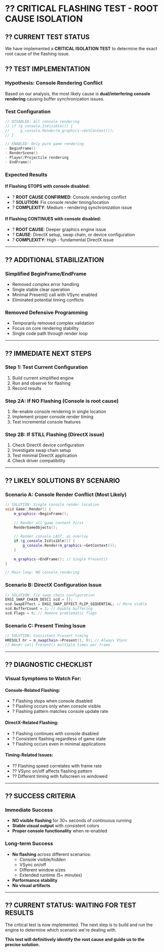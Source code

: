 # ?? CRITICAL FLASHING TEST - ROOT CAUSE ISOLATION

## ?? **CURRENT TEST STATUS**

We have implemented a **CRITICAL ISOLATION TEST** to determine the exact root cause of the flashing issue.

## ?? **TEST IMPLEMENTATION**

### **Hypothesis: Console Rendering Conflict**
Based on our analysis, the most likely cause is **dual/interfering console rendering** causing buffer synchronization issues.

### **Test Configuration**
```cpp
// DISABLED: All console rendering
// if (g_console.IsVisible()) {
//     g_console.Render(m_graphics->GetContext());
// }

// ENABLED: Only pure game rendering
- BeginFrame()
- RenderScene()
- Player/Projectile rendering
- EndFrame()
```

### **Expected Results**

#### **If Flashing STOPS with console disabled:**
- ? **ROOT CAUSE CONFIRMED**: Console rendering conflict
- ? **SOLUTION**: Fix console render timing/location
- ? **COMPLEXITY**: Medium - rendering synchronization issue

#### **If Flashing CONTINUES with console disabled:**
- ? **ROOT CAUSE**: Deeper graphics engine issue
- ? **CAUSE**: DirectX setup, swap chain, or device configuration
- ? **COMPLEXITY**: High - fundamental DirectX issue

---

## ?? **ADDITIONAL STABILIZATION**

### **Simplified BeginFrame/EndFrame**
- Removed complex error handling
- Single stable clear operation
- Minimal Present() call with VSync enabled
- Eliminated potential timing conflicts

### **Removed Defensive Programming**
- Temporarily removed complex validation
- Focus on core rendering stability
- Single code path through render loop

---

## ?? **IMMEDIATE NEXT STEPS**

### **Step 1: Test Current Configuration**
1. Build current simplified engine
2. Run and observe for flashing
3. Record results

### **Step 2A: If NO Flashing (Console is root cause)**
1. Re-enable console rendering in single location
2. Implement proper console render timing
3. Test incremental console features

### **Step 2B: If STILL Flashing (DirectX issue)**
1. Check DirectX device configuration
2. Investigate swap chain setup
3. Test minimal DirectX application
4. Check driver compatibility

---

## ?? **LIKELY SOLUTIONS BY SCENARIO**

### **Scenario A: Console Render Conflict (Most Likely)**
```cpp
// SOLUTION: Single console render location
void Game::Render() {
    m_graphics->BeginFrame();
    
    // Render all game content first
    RenderGameObjects();
    
    // Render console LAST, as overlay
    if (g_console.IsVisible()) {
        g_console.Render(m_graphics->GetContext());
    }
    
    m_graphics->EndFrame(); // Single Present()
}

// Main loop: NO console rendering
```

### **Scenario B: DirectX Configuration Issue**
```cpp
// SOLUTION: Fix swap chain configuration
DXGI_SWAP_CHAIN_DESC1 scd = {};
scd.SwapEffect = DXGI_SWAP_EFFECT_FLIP_SEQUENTIAL; // More stable
scd.BufferCount = 2; // Double buffering
scd.Flags = 0; // Remove problematic flags
```

### **Scenario C: Present Timing Issue**
```cpp
// SOLUTION: Consistent Present timing
HRESULT hr = m_swapChain->Present(1, 0); // Always VSync
// Never call Present() multiple times per frame
```

---

## ?? **DIAGNOSTIC CHECKLIST**

### **Visual Symptoms to Watch For:**

#### **Console-Related Flashing:**
- ? Flashing stops when console disabled
- ? Flashing occurs only when console visible
- ? Flashing pattern matches console update rate

#### **DirectX-Related Flashing:**
- ? Flashing continues with console disabled
- ? Consistent flashing regardless of game state
- ? Flashing occurs even in minimal applications

#### **Timing-Related Issues:**
- ?? Flashing speed correlates with frame rate
- ?? VSync on/off affects flashing pattern
- ?? Different timing with fullscreen vs windowed

---

## ?? **SUCCESS CRITERIA**

### **Immediate Success**
- **NO visible flashing** for 30+ seconds of continuous running
- **Stable visual output** with consistent colors
- **Proper console functionality** when re-enabled

### **Long-term Success**
- **No flashing** across different scenarios:
  - Console visible/hidden
  - VSync on/off
  - Different window sizes
  - Extended runtime (5+ minutes)
- **Performance stability**
- **No visual artifacts**

---

## ?? **CURRENT STATUS: WAITING FOR TEST RESULTS**

The critical test is now implemented. The next step is to build and run the engine to determine which scenario we're dealing with.

**This test will definitively identify the root cause and guide us to the precise solution.**
